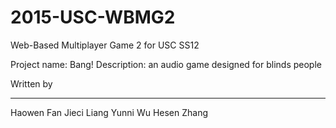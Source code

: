 # 2015-USC-WBMG2
Web-Based Multiplayer Game 2 for USC SS12

Project name: Bang!
Description: an audio game designed for blinds people

Written by
________________________
Haowen Fan
Jieci Liang
Yunni Wu 
Hesen Zhang
